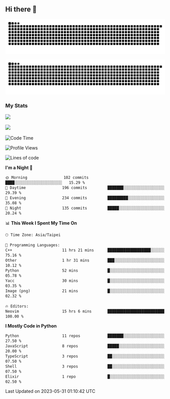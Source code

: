 ## Hi there 👋

<div align="center">

![GitHub Snake Light](https://raw.githubusercontent.com/CSY54/CSY54/snake/github-snake.svg#gh-light-mode-only)

![GitHub Snake dark](https://raw.githubusercontent.com/CSY54/CSY54/snake/github-snake-dark.svg#gh-dark-mode-only)

</div>

### My Stats

![](https://github-readme-stats.vercel.app/api?username=CSY54&theme=nord&show_icons=true)

![](https://github-readme-stats.vercel.app/api/top-langs/?username=CSY54&theme=nord&layout=compact&card_width=445)

<!--START_SECTION:waka-->
![Code Time](http://img.shields.io/badge/Code%20Time-1%2C689%20hrs%2030%20mins-blue)

![Profile Views](http://img.shields.io/badge/Profile%20Views-1-blue)

![Lines of code](https://img.shields.io/badge/From%20Hello%20World%20I%27ve%20Written-451.5%20thousand%20lines%20of%20code-blue)

**I'm a Night 🦉** 

```text
🌞 Morning                102 commits         ████░░░░░░░░░░░░░░░░░░░░░   15.29 % 
🌆 Daytime                196 commits         ███████░░░░░░░░░░░░░░░░░░   29.39 % 
🌃 Evening                234 commits         █████████░░░░░░░░░░░░░░░░   35.08 % 
🌙 Night                  135 commits         █████░░░░░░░░░░░░░░░░░░░░   20.24 % 
```


📊 **This Week I Spent My Time On** 

```text
🕑︎ Time Zone: Asia/Taipei

💬 Programming Languages: 
C++                      11 hrs 21 mins      ███████████████████░░░░░░   75.16 % 
Other                    1 hr 31 mins        ███░░░░░░░░░░░░░░░░░░░░░░   10.12 % 
Python                   52 mins             █░░░░░░░░░░░░░░░░░░░░░░░░   05.78 % 
Yacc                     30 mins             █░░░░░░░░░░░░░░░░░░░░░░░░   03.35 % 
Image (png)              21 mins             █░░░░░░░░░░░░░░░░░░░░░░░░   02.32 % 

🔥 Editors: 
Neovim                   15 hrs 6 mins       █████████████████████████   100.00 % 
```

**I Mostly Code in Python** 

```text
Python                   11 repos            ███████░░░░░░░░░░░░░░░░░░   27.50 % 
JavaScript               8 repos             █████░░░░░░░░░░░░░░░░░░░░   20.00 % 
TypeScript               3 repos             ██░░░░░░░░░░░░░░░░░░░░░░░   07.50 % 
Shell                    3 repos             ██░░░░░░░░░░░░░░░░░░░░░░░   07.50 % 
Elixir                   1 repo              █░░░░░░░░░░░░░░░░░░░░░░░░   02.50 % 
```




 Last Updated on 2023-05-31 01:10:42 UTC
<!--END_SECTION:waka-->

<!--
**CSY54/CSY54** is a ✨ _special_ ✨ repository because its `README.md` (this file) appears on your GitHub profile.

Here are some ideas to get you started:

- 🔭 I’m currently working on ...
- 🌱 I’m currently learning ...
- 👯 I’m looking to collaborate on ...
- 🤔 I’m looking for help with ...
- 💬 Ask me about ...
- 📫 How to reach me: ...
- 😄 Pronouns: ...
- ⚡ Fun fact: ...
-->
